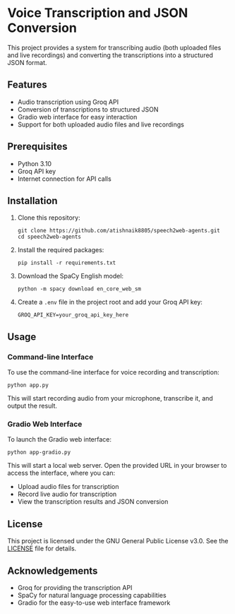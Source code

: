 # Voice Transcription and JSON Conversion

This project provides a system for transcribing audio (both uploaded files and live recordings) and converting the transcriptions into a structured JSON format.

## Features

- Audio transcription using Groq API
- Conversion of transcriptions to structured JSON
- Gradio web interface for easy interaction
- Support for both uploaded audio files and live recordings

## Prerequisites

- Python 3.10
- Groq API key
- Internet connection for API calls

## Installation

1. Clone this repository:

   ```
   git clone https://github.com/atishnaik8805/speech2web-agents.git
   cd speech2web-agents
   ```

2. Install the required packages:

   ```
   pip install -r requirements.txt
   ```

3. Download the SpaCy English model:

   ```
   python -m spacy download en_core_web_sm
   ```

4. Create a `.env` file in the project root and add your Groq API key:
   ```
   GROQ_API_KEY=your_groq_api_key_here
   ```

## Usage

### Command-line Interface

To use the command-line interface for voice recording and transcription:

```
python app.py
```

This will start recording audio from your microphone, transcribe it, and output the result.

### Gradio Web Interface

To launch the Gradio web interface:

```
python app-gradio.py
```

This will start a local web server. Open the provided URL in your browser to access the interface, where you can:

- Upload audio files for transcription
- Record live audio for transcription
- View the transcription results and JSON conversion

## License

This project is licensed under the GNU General Public License v3.0. See the [LICENSE](LICENSE) file for details.

## Acknowledgements

- Groq for providing the transcription API
- SpaCy for natural language processing capabilities
- Gradio for the easy-to-use web interface framework
